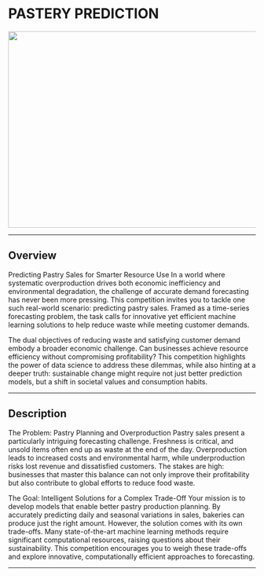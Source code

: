 # **PASTERY PREDICTION**

<img src="https://drive.google.com/uc?export=view&id=10ReGEglV-DfjhQ3CCkeDxgE6WxNo4BXM" width="9000" height="400">
<hr>

## **Overview**
Predicting Pastry Sales for Smarter Resource Use
In a world where systematic overproduction drives both economic inefficiency and environmental degradation, the challenge of accurate demand forecasting has never been more pressing. This competition invites you to tackle one such real-world scenario: predicting pastry sales. Framed as a time-series forecasting problem, the task calls for innovative yet efficient machine learning solutions to help reduce waste while meeting customer demands.

The dual objectives of reducing waste and satisfying customer demand embody a broader economic challenge. Can businesses achieve resource efficiency without compromising profitability? This competition highlights the power of data science to address these dilemmas, while also hinting at a deeper truth: sustainable change might require not just better prediction models, but a shift in societal values and consumption habits.
<hr>

## **Description**
The Problem: Pastry Planning and Overproduction
Pastry sales present a particularly intriguing forecasting challenge. Freshness is critical, and unsold items often end up as waste at the end of the day. Overproduction leads to increased costs and environmental harm, while underproduction risks lost revenue and dissatisfied customers. The stakes are high: businesses that master this balance can not only improve their profitability but also contribute to global efforts to reduce food waste.

The Goal: Intelligent Solutions for a Complex Trade-Off
Your mission is to develop models that enable better pastry production planning. By accurately predicting daily and seasonal variations in sales, bakeries can produce just the right amount. However, the solution comes with its own trade-offs. Many state-of-the-art machine learning methods require significant computational resources, raising questions about their sustainability. This competition encourages you to weigh these trade-offs and explore innovative, computationally efficient approaches to forecasting.
<hr>
